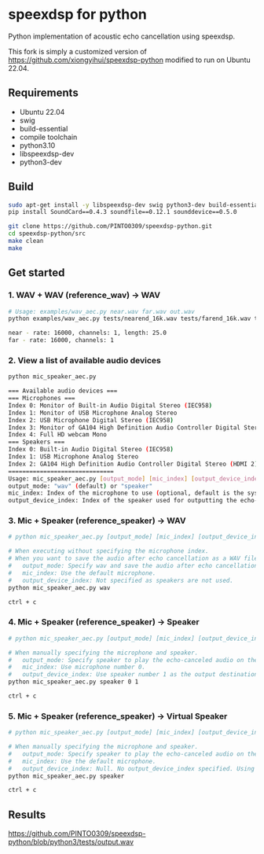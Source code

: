 speexdsp for python
===================

Python implementation of acoustic echo cancellation using speexdsp.

This fork is simply a customized version of https://github.com/xiongyihui/speexdsp-python modified to run on Ubuntu 22.04.

## Requirements
+ Ubuntu 22.04
+ swig
+ build-essential
+ compile toolchain
+ python3.10
+ libspeexdsp-dev
+ python3-dev

## Build
```bash
sudo apt-get install -y libspeexdsp-dev swig python3-dev build-essential libsndfile1
pip install SoundCard==0.4.3 soundfile==0.12.1 sounddevice==0.5.0

git clone https://github.com/PINTO0309/speexdsp-python.git
cd speexdsp-python/src
make clean
make
```

## Get started
### 1. WAV + WAV (reference_wav) -> WAV
```bash
# Usage: examples/wav_aec.py near.wav far.wav out.wav
python examples/wav_aec.py tests/nearend_16k.wav tests/farend_16k.wav tests/output.wav

near - rate: 16000, channels: 1, length: 25.0
far - rate: 16000, channels: 1
```
### 2. View a list of available audio devices
```bash
python mic_speaker_aec.py

=== Available audio devices ===
=== Microphones ===
Index 0: Monitor of Built-in Audio Digital Stereo (IEC958)
Index 1: Monitor of USB Microphone Analog Stereo
Index 2: USB Microphone Digital Stereo (IEC958)
Index 3: Monitor of GA104 High Definition Audio Controller Digital Stereo (HDMI 2)
Index 4: Full HD webcam Mono
=== Speakers ===
Index 0: Built-in Audio Digital Stereo (IEC958)
Index 1: USB Microphone Analog Stereo
Index 2: GA104 High Definition Audio Controller Digital Stereo (HDMI 2)
==============================
Usage: mic_speaker_aec.py [output_mode] [mic_index] [output_device_index]
output_mode: "wav" (default) or "speaker"
mic_index: Index of the microphone to use (optional, default is the system default microphone)
output_device_index: Index of the speaker used for outputting the echo-cancelled audio
```
### 3. Mic + Speaker (reference_speaker) -> WAV
```bash
# python mic_speaker_aec.py [output_mode] [mic_index] [output_device_index]

# When executing without specifying the microphone index.
# When you want to save the audio after echo cancellation as a WAV file.
#   output_mode: Specify wav and save the audio after echo cancellation to echo_cancelled_output.wav.
#   mic_index: Use the default microphone.
#   output_device_index: Not specified as speakers are not used.
python mic_speaker_aec.py wav

ctrl + c
```
### 4. Mic + Speaker (reference_speaker) -> Speaker
```bash
# python mic_speaker_aec.py [output_mode] [mic_index] [output_device_index]

# When manually specifying the microphone and speaker.
#   output_mode: Specify speaker to play the echo-canceled audio on the speaker.
#   mic_index: Use microphone number 0.
#   output_device_index: Use speaker number 1 as the output destination.
python mic_speaker_aec.py speaker 0 1

ctrl + c
```
### 5. Mic + Speaker (reference_speaker) -> Virtual Speaker
```bash
# python mic_speaker_aec.py [output_mode] [mic_index] [output_device_index]

# When manually specifying the microphone and speaker.
#   output_mode: Specify speaker to play the echo-canceled audio on the speaker.
#   mic_index: Use the default microphone.
#   output_device_index: Null. No output_device_index specified. Using a virtual speaker as the default output.
python mic_speaker_aec.py speaker

ctrl + c
```

## Results
https://github.com/PINTO0309/speexdsp-python/blob/python3/tests/output.wav
